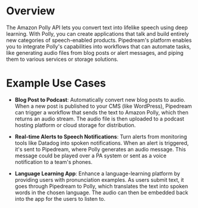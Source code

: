 # Overview

The Amazon Polly API lets you convert text into lifelike speech using deep learning. With Polly, you can create applications that talk and build entirely new categories of speech-enabled products. Pipedream's platform enables you to integrate Polly's capabilities into workflows that can automate tasks, like generating audio files from blog posts or alert messages, and piping them to various services or storage solutions.

# Example Use Cases

- **Blog Post to Podcast**: Automatically convert new blog posts to audio. When a new post is published to your CMS (like WordPress), Pipedream can trigger a workflow that sends the text to Amazon Polly, which then returns an audio stream. The audio file is then uploaded to a podcast hosting platform or cloud storage for distribution.

- **Real-time Alerts to Speech Notifications**: Turn alerts from monitoring tools like Datadog into spoken notifications. When an alert is triggered, it's sent to Pipedream, where Polly generates an audio message. This message could be played over a PA system or sent as a voice notification to a team's phones.

- **Language Learning App**: Enhance a language-learning platform by providing users with pronunciation examples. As users submit text, it goes through Pipedream to Polly, which translates the text into spoken words in the chosen language. The audio can then be embedded back into the app for the users to listen to.
